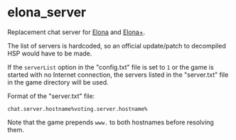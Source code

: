 # elona_server
Replacement chat server for [Elona](http://ylvania.org/en/elona) and [Elona+](http://wikiwiki.jp/elonaplus/?FrontPage).

The list of servers is hardcoded, so an official update/patch to decompiled HSP would have to be made.

If the `serverList` option in the "config.txt" file is set to `1` or the game is started with no Internet connection, the servers listed in the "server.txt" file in the game directory will be used.

Format of the "server.txt" file:

    chat.server.hostname%voting.server.hostname%

Note that the game prepends `www.` to both hostnames before resolving them.
